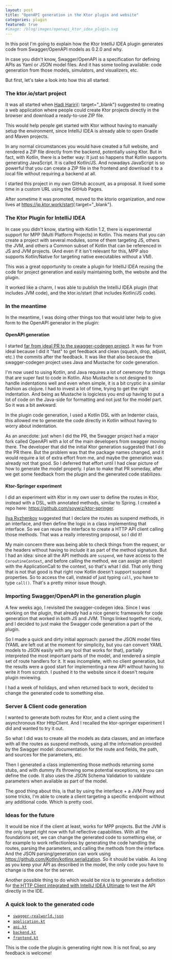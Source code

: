 ```yaml
---
layout: post
title: "OpenAPI generation in the Ktor plugin and website"
categories: plugin
featured: true
#image: /blog/images/openapi_ktor_idea_plugin.svg
---
```


In this post I'm going to explain how the Ktor IntelliJ IDEA plugin generates code from Swagger/OpenAPI models
as 0.2.0 and why.

In case you didn't know, Swagger/OpenAPI is a specification for defining APIs as Yaml or JSON model files.
And it has some tooling available: code generation from those models, simulators, and visualizers, etc.

But first, let's take a look into how this all started:

### The ktor.io/start project

It was all started when [Hadi Hariri](https://hadihariri.com/){: target="_blank"} suggested to creating a web application
where people could create Ktor projects directly in the browser and download a ready-to-use ZIP file.

This would help people get started with Ktor without having to manually setup the environment, since IntelliJ IDEA
is already able to open Gradle and Maven projects.

In any normal circumstances you would have created a full website, and rendered a ZIP file
directly from the backend, potentially using Ktor. But in fact, with Kotlin, there is a better way:
It just so happens that Kotlin supports generating JavaScript. It is called Kotlin/JS. And nowadays JavaScript
is so powerful that you can create a ZIP file in the frontend and download it to a local file without
requiring a backend at all.

I started this project in my own GitHub account, as a proposal. It lived some time in a custom URL
using the GitHub Pages.

After sometime it was promoted, moved to the ktorio organization, and now lives at <https://jp.ktor.work/start>{:target="_blank"}.

### The Ktor Plugin for IntelliJ IDEA

In case you didn't know, starting with Kotlin 1.2, there is experimental support for MPP (Multi Platform Projects)
in Kotlin. This means that you can create a project with several modules, some of them targeting JS, others the JVM,
and others a Common subset of Kotlin that can be referenced in JS and JVM projects. (And even if it isn't relevant for this,
MPP also supports Kotlin/Native for targeting native executables without a VM).

This was a great opportunity to create a plugin for IntelliJ IDEA reusing the code for project generation and easily
maintaining both, the website and the plugin.

It worked like a charm, I was able to publish the IntelliJ IDEA plugin (that includes JVM code), and the ktor.io/start
(that includes Kotlin/JS code).

### In the meantime

In the meantime, I was doing other things too that would later help to give form to the OpenAPI generator in the plugin:

#### OpenAPI generation

I started [far from ideal PR to the swagger-codegen project](https://github.com/swagger-api/swagger-codegen/pull/8092).
It was far from ideal because I did it "fast" to get feedback and clean (squash, drop, adjust, etc.) the commits after the feedback.
It was like that also because the swagger-codegen project uses Java and Mustache for code generation.

I'm now used to using Kotlin, and Java requires a lot of ceremony for things that are super fast to code in Kotlin.
Also Mustache is not designed to handle indentations well and even when simple, it is a bit cryptic in a similar
fashion as clojure. I had to invest a lot of time, trying to get the right indentation. And being as Mustache is logicless
you end up having to put a lot of code on the Java-side for formatting and not just for the model part. So it was a bit awkward. 

In the plugin code generation, I used a Kotlin DSL with an Indenter class, this allowed me to generate the code directly in
Kotlin without having to worry about indentation.

As an anecdote: just when I did the PR, the Swagger project had a major fork called OpenAPI with a lot of the main
developers from swagger moving there. The developer that did the initial Ktor generation suggested that I do the
PR there. But the problem was that the package names changed, and it would require a lot of extra effort from me, and maybe the generation was already not that good. So I deferred that effort until I had clear picture of how to generate the model properly.
I plan to make that PR someday, after we get some feedback from the plugin and the generated code stabilizes.

#### Ktor-Springer experiment

I did an experiment with Ktor in my own user to define the routes in Ktor, instead with a DSL, with annotated methods,
similar to Spring. I created a repo here: <https://github.com/soywiz/ktor-springer>.

[Ilya Ryzhenkov](https://github.com/orangy) suggested that I declare the routes as suspend methods, in an interface,
and then define the logic in a class implementing that interface. So we can reuse the interface to create a HTTP API
client calling those methods. That was a really interesting proposal, so I did it!

My main concern there was being able to check things from the request, or the headers without having to include
it as part of the method signature. But I had an idea: since all the API methods are `suspend`, we have access
to the `CoroutineContext`, and before calling the method, we can assign an object with the ApplicationCall to the
context, so that's what I did. That only thing that is not that good is that right now Kotlin doesn't support suspend properties.
So to access the call, instead of just typing `call`, you have to type `call()`. That's a pretty minor issue though.

### Importing Swagger/OpenAPI in the generation plugin

A few weeks ago, I revisited the swagger-codegen idea. Since I was working on the plugin,
that already had a nice generic framework for code generation that worked in both JS and JVM.
Things linked together nicely, and I decided to just make the Swagger code generation a part of the plugin.

So I made a quick and dirty initial approach: parsed the JSON model files (YAML are left out at the moment for simplicity,
but you can convert YAML models to JSON easily with any tool that works for that), partially interpreted the most important parts
of the model, and rendered a simple set of route handlers for it.
It was incomplete, with no client generation, but the results were a good start for implementing a new API without
having to write it from scratch. I pushed it to the website since it doesn't require plugin reviewing.

I had a week of holidays, and when returned back to work, decided to change the generated code to something else.

### Server & Client code generation

I wanted to generate both routes for Ktor, and a client using the asynchronous Ktor HttpClient. And I recalled the
ktor-springer experiment I did and wanted to try it out.

So what I did was to create all the models as data classes, and an interface with all the routes as suspend methods,
using all the information provided by the Swagger model: documentation for the route and fields, the path, and sources
for the parameters, etc.

Then I generated a class implementing those methods returning some stubs, and with dummy ifs throwing some potential
exceptions, so you can define the code. It also uses the JSON Schema Validation to validate parameters when available
as part of the model.

The good thing about this, is that by using the interface + a JVM Proxy and some tricks, I'm able to create a client
targeting a specific endpoint without any additional code. Which is pretty cool.
 
### Ideas for the future

It would be nice if the client at least, works for MPP projects. But the JVM is the only target right now with full reflective capabilities.
With all the foundations set, we can change the generated code to something else, or for example to work
reflectionless by generating the code handling the routes, parsing the parameters, and calling the methods from the interface.
And the JSON parsing/generation can work using <https://github.com/Kotlin/kotlinx.serialization>. So it should be viable.
As long as you keep your API as described in the model, the only code you have to change is the one for the server. 

Another possible thing to do which would be nice is to generate a definition for [the HTTP Client integrated with IntelliJ IDEA Ultimate](https://jp.ktor.work/quickstart/guides/api.html#first-request-intellij)
to test the API directly in the IDE.

### A quick look to the generated code

<ul class="nav nav-tabs" id="myTab" role="tablist">
  <li class="nav-item">
    <a class="nav-link active" id="swagger-realworld-json-tab" data-toggle="tab" href="#swagger-realworld-json" role="tab" aria-controls="swagger-realworld-json" aria-selected="true"><code>swagger-realworld.json</code></a>
  </li>
  <li class="nav-item">
    <a class="nav-link" id="application-kt-tab" data-toggle="tab" href="#application-kt" role="tab" aria-controls="application-kt" aria-selected="false"><code>application.kt</code></a>
  </li>
  <li class="nav-item">
    <a class="nav-link" id="api-kt-tab" data-toggle="tab" href="#api-kt" role="tab" aria-controls="api-kt" aria-selected="false"><code>api.kt</code></a>
  </li>
  <li class="nav-item">
    <a class="nav-link" id="backend-kt-tab" data-toggle="tab" href="#backend-kt" role="tab" aria-controls="backend-kt" aria-selected="false"><code>backend.kt</code></a>
  </li>
  <li class="nav-item">
    <a class="nav-link" id="frontend-kt-tab" data-toggle="tab" href="#frontend-kt" role="tab" aria-controls="frontend-kt" aria-selected="false"><code>frontend.kt</code></a>
  </li>
</ul>
<div class="tab-content" id="myTabContent">
  <div class="tab-pane fade show active" id="swagger-realworld-json" role="tabpanel" aria-labelledby="swagger-realworld-json-tab">
    <div class="code-snippet" data-src="{{ '/blog/samples/openapi/swagger.json' }}" data-lang="json"></div>
  </div>
  <div class="tab-pane fade show" id="application-kt" role="tabpanel" aria-labelledby="application-kt-tab">
    <div class="code-snippet" data-src="{{ '/blog/samples/openapi/application.kt' }}" data-lang="kotlin"></div>
  </div>
  <div class="tab-pane fade show" id="api-kt" role="tabpanel" aria-labelledby="api-kt-tab">
    <div class="code-snippet" data-src="{{ '/blog/samples/openapi/swagger-api.kt' }}" data-lang="kotlin"></div>
  </div>
  <div class="tab-pane fade show" id="backend-kt" role="tabpanel" aria-labelledby="backend-kt-tab">
    <div class="code-snippet" data-src="{{ '/blog/samples/openapi/swagger-backend.kt' }}" data-lang="kotlin"></div>
  </div>
  <div class="tab-pane fade show" id="frontend-kt" role="tabpanel" aria-labelledby="frontend-kt-tab">
    <div class="code-snippet" data-src="{{ '/blog/samples/openapi/swagger-frontend.kt' }}" data-lang="kotlin"></div>
  </div>
</div>

This is the code the plugin is generating right now. It is not final, so any feedback is welcome!
